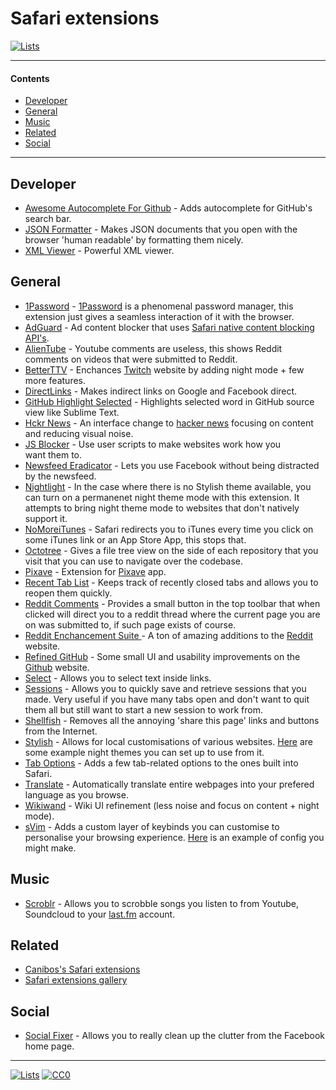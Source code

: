 # Safari extensions

[![Lists](https://img.shields.io/badge/-more%20lists-0a0a0a.svg?style=flat&colorA=0a0a0a)](https://github.com/learn-anything/curated-lists#readme)

---

#### Contents

- [Developer](#developer)
- [General](#general)
- [Music](#music)
- [Related](#related)
- [Social](#social)

---

## Developer

- [Awesome Autocomplete For Github](https://github.com/algolia/github-awesome-autocomplete) - Adds autocomplete for GitHub's search bar.
- [JSON Formatter](https://github.com/rfletcher/safari-json-formatter) - Makes JSON documents that you open with the browser 'human readable' by formatting them nicely.
- [XML Viewer](https://github.com/sergeche/xmlview) - Powerful XML viewer.

## General

- [1Password](https://agilebits.com/onepassword/extensions) - [1Password](https://1password.com) is a phenomenal password manager, this extension just gives a seamless interaction of it with the browser.
- [AdGuard](https://adguard.com/en/adblock-adguard-safari.html) - Ad content blocker that uses [Safari native content blocking API's](https://developer.apple.com/library/content/documentation/Extensions/Conceptual/ContentBlockingRules/Introduction/Introduction.html).
- [AlienTube](https://github.com/mabako/alientube) - Youtube comments are useless, this shows Reddit comments on videos that were submitted to Reddit.
- [BetterTTV](https://nightdev.com/betterttv/) - Enchances [Twitch](http://twitch.tv/) website by adding night mode + few more features.
- [DirectLinks](http://canisbos.com/) - Makes indirect links on Google and Facebook direct.
- [GitHub Highlight Selected](https://github.com/Nuclides/github-highlight-selected) - Highlights selected word in GitHub source view like Sublime Text.
- [Hckr News](https://hckrnews.com/about.html#extensions) - An interface change to [hacker news](https://news.ycombinator.com/) focusing on content and reducing visual noise.
- [JS Blocker](http://jsblocker.toggleable.com/) - Use user scripts to make websites work how you want them to.
- [Newsfeed Eradicator](http://antonosika.github.io/newsfeed-eradicator/) - Lets you use Facebook without being distracted by the newsfeed.
- [Nightlight](https://github.com/Gofake1/Nightlight) - In the case where there is no Stylish theme available, you can turn on a permanenet night theme mode with this extension. It attempts to bring night theme mode to websites that don't natively support it.
- [NoMoreiTunes](http://nomoreitunes.einserver.de/) - Safari redirects you to iTunes every time you click on some iTunes link or an App Store App, this stops that.
- [Octotree](https://github.com/buunguyen/octotree) - Gives a file tree view on the side of each repository that you visit that you can use to navigate over the codebase.
- [Pixave](http://www.littlehj.com/Pixave.safariextz) - Extension for [Pixave](http://www.littlehj.com/mac/) app.
- [Recent Tab List](http://nickvdp.com/tablist/) - Keeps track of recently closed tabs and allows you to reopen them quickly.
- [Reddit Comments](http://safariextendr.com/extension/reddit-comments) - Provides a small button in the top toolbar that when clicked will direct you to a reddit thread where the current page you are on was submitted to, if such page exists of course.
- [Reddit Enchancement Suite ](https://github.com/honestbleeps/Reddit-Enhancement-Suite) - A ton of amazing additions to the [Reddit](http://www.reddit.com/) website.
- [Refined GitHub](https://github.com/lautis/refined-github-safari) - Some small UI and usability improvements on the [Github](https://github.com/) website.
- [Select](https://github.com/makoni/select-like-a-boss-for-safari) - Allows you to select text inside links.
- [Sessions](https://sessions-extension.github.io/Sessions/) - Allows you to quickly save and retrieve sessions that you made. Very useful if you have many tabs open and don't want to quit them all but still want to start a new session to work from.
- [Shellfish](http://open-bits.com/shellfish/) - Removes all the annoying 'share this page' links and buttons from the Internet.
- [Stylish](http://sobolev.us/stylish/) - Allows for local customisations of various websites. [Here](https://wiki.nikitavoloboev.xyz/web/browsers/stylish.html) are some example night themes you can set up to use from it.
- [Tab Options](http://canisbos.com/taboptions) - Adds a few tab-related options to the ones built into Safari.
- [Translate](http://sidetree.com/extensions.html#Translate) - Automatically translate entire webpages into your prefered language as you browse.
- [Wikiwand](http://www.wikiwand.com) - Wiki UI refinement (less noise and focus on content + night mode).
- [sVim](https://github.com/flipxfx/sVim) -  Adds a custom layer of keybinds you can customise to personalise your browsing experience. [Here](https://gist.github.com/c26e6a05e4e426e0542e55b7513b581c) is an example of config you might make.

## Music

- [Scroblr](http://scroblr.fm/) - Allows you to scrobble songs you listen to from Youtube, Soundcloud to your [last.fm](http://last.fm) account.

## Related

- [Canibos's Safari extensions](http://canisbos.com)
- [Safari extensions gallery](https://safari-extensions.apple.com)

## Social

- [Social Fixer](http://socialfixer.com/download.html) - Allows you to really clean up the clutter from the Facebook home page.

---

[![Lists](https://img.shields.io/badge/-more%20lists-0a0a0a.svg?style=flat&colorA=0a0a0a)](https://github.com/learn-anything/curated-lists#readme)
[![CC0](https://img.shields.io/badge/license-CC0-0a0a0a.svg?style=flat&colorA=0a0a0a)](https://creativecommons.org/publicdomain/zero/1.0/)
